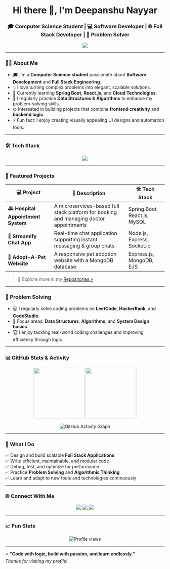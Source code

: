 <!-- Header Section -->
<h1 align="center">Hi there 👋, I'm Deepanshu Nayyar</h1>
<h3 align="center">🎓 Computer Science Student | 💻 Software Developer | 🌐 Full Stack Developer | 🧠 Problem Solver</h3>

<!-- Typing Animation -->
<p align="center">
  <a href="https://git.io/typing-svg">
    <img src="https://readme-typing-svg.herokuapp.com?font=Fira+Code&pause=1000&color=00BFFF&center=true&vCenter=true&width=600&lines=Welcome+to+my+GitHub+Profile!;I'm+Deepanshu+Nayyar;Software+Developer+%7C+Full+Stack+Developer;Passionate+about+Problem+Solving+and+Learning">
  </a>
</p>

---

### 👨‍💻 About Me
- 🎓 I’m a **Computer Science student** passionate about **Software Development** and **Full Stack Engineering**.  
- 💡 I love turning complex problems into elegant, scalable solutions.  
- 🌱 Currently learning **Spring Boot**, **React.js**, and **Cloud Technologies**.  
- 🧠 I regularly practice **Data Structures & Algorithms** to enhance my problem-solving skills.  
- ⚙️ Interested in building projects that combine **frontend creativity** and **backend logic**.  
- ⚡ Fun fact: I enjoy creating visually appealing UI designs and automation tools.

---

### 🛠️ Tech Stack
<p align="center">
  <img src="https://skillicons.dev/icons?i=java,cpp,js,html,css,react,nodejs,express,spring,mongodb,mysql,git,github,vscode" />
</p>

---

### 🚀 Featured Projects
| 💻 Project | 🧠 Description | 🛠️ Tech Stack |
|-------------|----------------|----------------|
| 🚑 **Hospital Appointment System** | A microservices-based full stack platform for booking and managing doctor appointments | Spring Boot, React.js, MySQL |
| 💬 **Streamify Chat App** | Real-time chat application supporting instant messaging & group chats | Node.js, Express, Socket.io |
| 🐾 **Adopt-A-Pet Website** | A responsive pet adoption website with a MongoDB database | Express.js, MongoDB, EJS |

> 🔗 Explore more in my [Repositories »](https://github.com/DeepanshuNayyar?tab=repositories)

---

### 🧩 Problem Solving
- 💻 I regularly solve coding problems on **LeetCode**, **HackerRank**, and **CodeStudio**.  
- 🧮 Focus areas: **Data Structures**, **Algorithms**, and **System Design basics**.  
- 🏆 I enjoy tackling real-world coding challenges and improving efficiency through logic.

---

### 📊 GitHub Stats & Activity
<p align="center">
  <img src="https://github-readme-stats.vercel.app/api?username=deepanshun2004&show_icons=true&theme=tokyonight" height="160"/>
  <img src="https://github-readme-streak-stats.herokuapp.com/?user=deepanshun2004&theme=tokyonight" height="160"/>
</p>

<p align="center">
  <img src="https://github-readme-activity-graph.vercel.app/graph?username=deepanshun2004&theme=react-dark" alt="GitHub Activity Graph"/>
</p>

---

### 🧠 What I Do
✅ Design and build scalable **Full Stack Applications**  
✅ Write efficient, maintainable, and modular code  
✅ Debug, test, and optimize for performance  
✅ Practice **Problem Solving** and **Algorithmic Thinking**  
✅ Learn and adapt to new tools and technologies continuously  

---

### 🌐 Connect With Me
<p align="center">
  <a href="https://linkedin.com/in/deepanshu-nayyar" target="_blank">
    <img src="https://img.shields.io/badge/LinkedIn-0077B5?style=for-the-badge&logo=linkedin&logoColor=white"/>
  </a>
  <a href="mailto:deepanshunayyar04@gmail.com" target="_blank">
    <img src="https://img.shields.io/badge/Email-D14836?style=for-the-badge&logo=gmail&logoColor=white"/>
  </a>
  <a href="https://github.com/deepanshun2004" target="_blank">
    <img src="https://img.shields.io/badge/GitHub-171515?style=for-the-badge&logo=github&logoColor=white"/>
  </a>
</p>

---

### 📈 Fun Stats
<p align="center">
  <img src="https://komarev.com/ghpvc/?username=DeepanshuNayyar&label=Profile+Views&color=00BFFF&style=flat-square" alt="Profile views"/>
</p>

---

⭐ **“Code with logic, build with passion, and learn endlessly.”**  
_Thanks for visiting my profile!_
